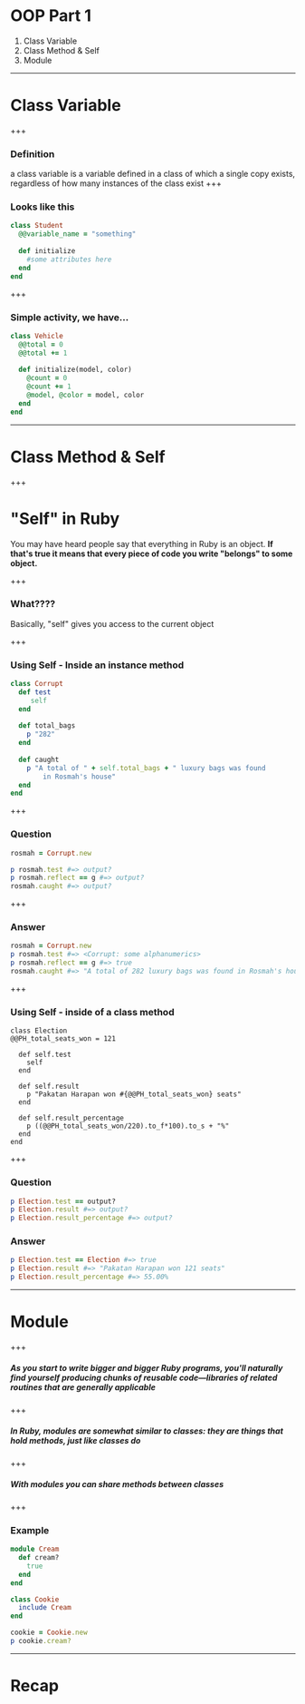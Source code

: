 # OOP Part 1 

1. Class Variable 
2. Class Method & Self 
3. Module 
---
# Class Variable 
+++ 
### Definition
a class variable is a variable defined in a class of which a single copy exists, regardless of how many instances of the class exist
+++
### Looks like this
```ruby
class Student 
  @@variable_name = "something"
  
  def initialize
    #some attributes here 
  end 
end 
```
+++ 
### Simple activity, we have...
```ruby
class Vehicle
  @@total = 0
  @@total += 1 
  
  def initialize(model, color)
    @count = 0 
    @count += 1
    @model, @color = model, color 
  end 
end 
```

---

# Class Method & Self 

+++
# "Self" in Ruby

You may have heard people say that everything in Ruby is an object. **If that's true it means that every piece of code you write "belongs" to some object.**

+++

### What????

Basically, "self" gives you access to the current object

+++

### Using Self -  Inside an instance method

```ruby
class Corrupt
  def test
     self 
  end 
  
  def total_bags
    p "282"
  end 
  
  def caught
    p "A total of " + self.total_bags + " luxury bags was found 
        in Rosmah's house"
  end 
end 
```
+++ 
### Question

```ruby
rosmah = Corrupt.new

p rosmah.test #=> output?
p rosmah.reflect == g #=> output?
rosmah.caught #=> output?
```
+++

### Answer

```ruby
rosmah = Corrupt.new
p rosmah.test #=> <Corrupt: some alphanumerics>
p rosmah.reflect == g #=> true
rosmah.caught #=> "A total of 282 luxury bags was found in Rosmah's house"
```
+++

### Using Self - inside of a class method

```
class Election
@@PH_total_seats_won = 121 

  def self.test
    self 
  end
  
  def self.result 
    p "Pakatan Harapan won #{@@PH_total_seats_won} seats"
  end 

  def self.result_percentage
    p ((@@PH_total_seats_won/220).to_f*100).to_s + "%"
  end 
end 

```
+++

### Question
```ruby 
p Election.test == output?
p Election.result #=> output?
p Election.result_percentage #=> output?
```

### Answer 
```ruby
p Election.test == Election #=> true
p Election.result #=> "Pakatan Harapan won 121 seats"
p Election.result_percentage #=> 55.00%
```
---

# Module 

+++
##### As you start to write bigger and bigger Ruby programs, you'll naturally find yourself producing chunks of reusable code—libraries of related routines that are generally applicable
+++
##### In Ruby, modules are somewhat similar to classes: they are things that hold methods, just like classes do
+++
##### With modules you can share methods between classes
+++
### Example 
```ruby
module Cream
  def cream?
    true
  end
end

class Cookie
  include Cream
end

cookie = Cookie.new
p cookie.cream?
```
---
# Recap




